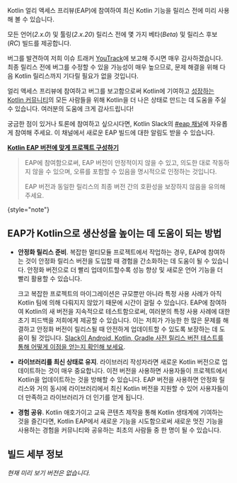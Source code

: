 [//]: # (title: Kotlin 얼리 액세스 프리뷰 참여)

<!--
<tldr>
    <p>Latest Kotlin EAP release: <strong>%kotlinEapVersion%</strong></p>
</tldr>
-->

Kotlin 얼리 액세스 프리뷰(EAP)에 참여하여 최신 Kotlin 기능을 릴리스 전에 미리 사용해 볼 수 있습니다.

모든 언어(_2.x.0_) 및 툴링(_2.x.20_) 릴리스 전에 몇 가지 베타(_Beta_) 및 릴리스 후보(_RC_) 빌드를 제공합니다.

버그를 발견하여 저희 이슈 트래커 [YouTrack](https://kotl.in/issue)에 보고해 주시면 매우 감사하겠습니다. 최종 릴리스 전에 버그를 수정할 수 있을 가능성이 매우 높으므로, 문제 해결을 위해 다음 Kotlin 릴리스까지 기다릴 필요가 없을 것입니다.

얼리 액세스 프리뷰에 참여하고 버그를 보고함으로써 Kotlin에 기여하고 [성장하는 Kotlin 커뮤니티](https://kotlinlang.org/community/)의 모든 사람들을 위해 Kotlin을 더 나은 상태로 만드는 데 도움을 주실 수 있습니다. 여러분의 도움에 크게 감사드립니다!

궁금한 점이 있거나 토론에 참여하고 싶으시다면, Kotlin Slack의 [#eap 채널](https://app.slack.com/client/T09229ZC6/C0KLZSCHF)에 자유롭게 참여해 주세요. 이 채널에서 새로운 EAP 빌드에 대한 알림도 받을 수 있습니다.

**[Kotlin EAP 버전에 맞게 프로젝트 구성하기](configure-build-for-eap.md)**

> EAP에 참여함으로써, EAP 버전이 안정적이지 않을 수 있고, 의도한 대로 작동하지 않을 수 있으며, 오류를 포함할 수 있음을 명시적으로 인정하는 것입니다.
>
> EAP 버전과 동일한 릴리스의 최종 버전 간의 호환성을 보장하지 않음을 유의해 주세요.
>
{style="note"}

## EAP가 Kotlin으로 생산성을 높이는 데 도움이 되는 방법

*   **안정화 릴리스 준비**. 복잡한 멀티모듈 프로젝트에서 작업하는 경우, EAP에 참여하는 것이 안정화 릴리스 버전을 도입할 때 경험을 간소화하는 데 도움이 될 수 있습니다. 안정화 버전으로 더 빨리 업데이트할수록 성능 향상 및 새로운 언어 기능을 더 빨리 활용할 수 있습니다.

    크고 복잡한 프로젝트의 마이그레이션은 규모뿐만 아니라 특정 사용 사례가 아직 Kotlin 팀에 의해 다뤄지지 않았기 때문에 시간이 걸릴 수 있습니다. EAP에 참여하여 Kotlin의 새 버전을 지속적으로 테스트함으로써, 여러분의 특정 사용 사례에 대한 초기 피드백을 저희에게 제공할 수 있습니다. 이는 저희가 가능한 한 많은 문제를 해결하고 안정화 버전이 릴리스될 때 안전하게 업데이트할 수 있도록 보장하는 데 도움이 될 것입니다. [Slack이 Android, Kotlin, Gradle 사전 릴리스 버전 테스트를 통해 어떻게 이점을 얻는지 확인해 보세요](https://slack.engineering/shadow-jobs/).
*   **라이브러리를 최신 상태로 유지**. 라이브러리 작성자라면 새로운 Kotlin 버전으로 업데이트하는 것이 매우 중요합니다. 이전 버전을 사용하면 사용자들이 프로젝트에서 Kotlin을 업데이트하는 것을 방해할 수 있습니다. EAP 버전을 사용하면 안정화 릴리스와 거의 동시에 라이브러리에서 최신 Kotlin 버전을 지원할 수 있어 사용자들이 더 만족하고 라이브러리가 더 인기를 얻게 됩니다.
*   **경험 공유**. Kotlin 애호가이고 교육 콘텐츠 제작을 통해 Kotlin 생태계에 기여하는 것을 즐긴다면, Kotlin EAP에서 새로운 기능을 시도함으로써 새로운 멋진 기능을 사용하는 경험을 커뮤니티와 공유하는 최초의 사람들 중 한 명이 될 수 있습니다.

## 빌드 세부 정보

 _현재 미리 보기 버전은 없습니다._ 

<!--
<table>
    <tr>
        <th>Build info</th>
        <th>Build highlights</th>
    </tr>
    <tr>
        <td><strong>2.2.20-RC2</strong>
            <p>Released: <strong>September 1, 2025</strong></p>
            <p><a href="https://github.com/JetBrains/kotlin/releases/tag/v2.2.20-RC2" target="_blank">Release on GitHub</a></p>
        </td>
        <td>
            <p>A tooling release containing improvements and bug fixes.</p>
            <p>For more details, please refer to the <a href="https://github.com/JetBrains/kotlin/releases/tag/v2.2.20-RC2">changelog</a> or <a href="whatsnew-eap.md">What's new in Kotlin 2.2.20-RC2</a>.</p>
        </td>
    </tr>
</table>
-->